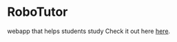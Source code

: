 # RoboTutor
webapp that helps students study
Check it out here <a href="http://robotutor.me">here</a>.
